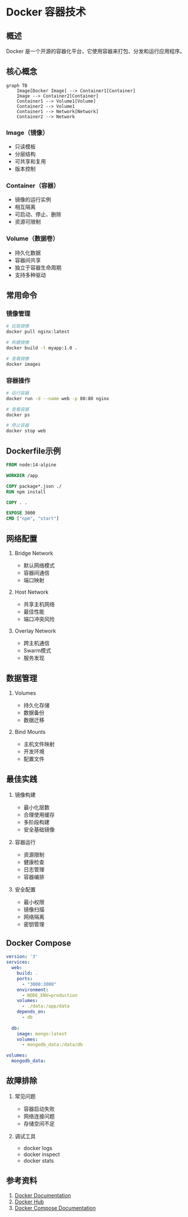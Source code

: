 # Docker 容器技术

## 概述
Docker 是一个开源的容器化平台，它使用容器来打包、分发和运行应用程序。

## 核心概念
```mermaid
graph TB
    Image[Docker Image] --> Container1[Container]
    Image --> Container2[Container]
    Container1 --> Volume1[Volume]
    Container2 --> Volume1
    Container1 --> Network[Network]
    Container2 --> Network
```

### Image（镜像）
- 只读模板
- 分层结构
- 可共享和复用
- 版本控制

### Container（容器）
- 镜像的运行实例
- 相互隔离
- 可启动、停止、删除
- 资源可限制

### Volume（数据卷）
- 持久化数据
- 容器间共享
- 独立于容器生命周期
- 支持多种驱动

## 常用命令

### 镜像管理
```bash
# 拉取镜像
docker pull nginx:latest

# 构建镜像
docker build -t myapp:1.0 .

# 查看镜像
docker images
```

### 容器操作
```bash
# 运行容器
docker run -d --name web -p 80:80 nginx

# 查看容器
docker ps

# 停止容器
docker stop web
```

## Dockerfile示例
```dockerfile
FROM node:14-alpine

WORKDIR /app

COPY package*.json ./
RUN npm install

COPY . .

EXPOSE 3000
CMD ["npm", "start"]
```

## 网络配置
1. Bridge Network
   - 默认网络模式
   - 容器间通信
   - 端口映射

2. Host Network
   - 共享主机网络
   - 最佳性能
   - 端口冲突风险

3. Overlay Network
   - 跨主机通信
   - Swarm模式
   - 服务发现

## 数据管理
1. Volumes
   - 持久化存储
   - 数据备份
   - 数据迁移

2. Bind Mounts
   - 主机文件映射
   - 开发环境
   - 配置文件

## 最佳实践
1. 镜像构建
   - 最小化层数
   - 合理使用缓存
   - 多阶段构建
   - 安全基础镜像

2. 容器运行
   - 资源限制
   - 健康检查
   - 日志管理
   - 容器编排

3. 安全配置
   - 最小权限
   - 镜像扫描
   - 网络隔离
   - 密钥管理

## Docker Compose
```yaml
version: '3'
services:
  web:
    build: .
    ports:
      - "3000:3000"
    environment:
      - NODE_ENV=production
    volumes:
      - ./data:/app/data
    depends_on:
      - db
  
  db:
    image: mongo:latest
    volumes:
      - mongodb_data:/data/db

volumes:
  mongodb_data:
```

## 故障排除
1. 常见问题
   - 容器启动失败
   - 网络连接问题
   - 存储空间不足

2. 调试工具
   - docker logs
   - docker inspect
   - docker stats

## 参考资料
1. [Docker Documentation](https://docs.docker.com/)
2. [Docker Hub](https://hub.docker.com/)
3. [Docker Compose Documentation](https://docs.docker.com/compose/)
